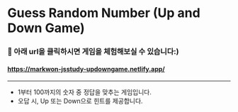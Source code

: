 # Guess Random Number (Up and Down Game)
### 💠 아래 url을 클릭하시면 게임을 체험해보실 수 있습니다:)
#### https://markwon-jsstudy-updowngame.netlify.app/
---
- 1부터 100까지의 숫자 중 정답을 맞추는 게임입니다.
- 오답 시, Up 또는 Down으로 힌트를 제공합니다.

